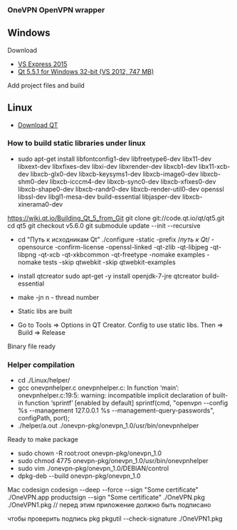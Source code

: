 ### OneVPN OpenVPN wrapper ###

## Windows ##

Download

* [VS Express 2015](https://www.microsoft.com/ru-ru/download/details.aspx?id=34673)
* [Qt 5.5.1 for Windows 32-bit (VS 2012, 747 MB)](http://download.qt.io/official_releases/qt/5.5/5.5.1/qt-opensource-windows-x86-msvc2012-5.5.1.exe.mirrorlist) 

Add project files and build  

## Linux ##

* [Download QT](http://www.qt.io/download-open-source/)

### How to build static libraries under linux ###

* sudo apt-get install libfontconfig1-dev libfreetype6-dev libx11-dev libxext-dev libxfixes-dev libxi-dev libxrender-dev libxcb1-dev libx11-xcb-dev libxcb-glx0-dev libxcb-keysyms1-dev libxcb-image0-dev libxcb-shm0-dev libxcb-icccm4-dev libxcb-sync0-dev libxcb-xfixes0-dev libxcb-shape0-dev libxcb-randr0-dev libxcb-render-util0-dev openssl libssl-dev libgl1-mesa-dev build-essential libjasper-dev libxcb-xinerama0-dev

https://wiki.qt.io/Building_Qt_5_from_Git
git clone git://code.qt.io/qt/qt5.git
cd qt5
git checkout v5.6.0
git submodule update --init --recursive

* cd "Путь к исходникам Qt"
./configure -static -prefix /*путь к Qt*/ -opensource -confirm-license -openssl-linked -qt-zlib -qt-libjpeg -qt-libpng -qt-xcb -qt-xkbcommon -qt-freetype -nomake examples -nomake tests -skip qtwebkit -skip qtwebkit-examples

* install qtcreator
sudo apt-get -y install openjdk-7-jre qtcreator build-essential

* make -jn 
n - thread number
* Static libs are built
* Go to Tools => Options in QT Creator. Config to use static libs. Then => Build => Release

Binary file ready

### Helper compilation ###

* cd ./Linux/helper/
* gcc onevpnhelper.c 
onevpnhelper.c: In function ‘main’:
onevpnhelper.c:19:5: warning: incompatible implicit declaration of built-in function ‘sprintf’ [enabled by default]
     sprintf(cmd, "openvpn --config %s --management 127.0.0.1 %s --management-query-passwords", configPath, port);
* ./helper/a.out ./onevpn-pkg/onevpn_1.0/usr/bin/onevpnhelper

Ready to make package

* sudo chown -R root:root onevpn-pkg/onevpn_1.0
* sudo chmod 4775 onevpn-pkg/onevpn_1.0/usr/bin/onevpnhelper
* sudo vim ./onevpn-pkg/onevpn_1.0/DEBIAN/control
* dpkg-deb --build onevpn-pkg/onevpn_1.0

Mac codesign
codesign --deep --force --sign "Some certificate" ./OneVPN.app
productsign --sign "Some certificate" ./OneVPN.pkg ./OneVPN1.pkg // перед этим приложение должно быть подписано

чтобы проверить подпись pkg
pkgutil --check-signature ./OneVPN1.pkg 